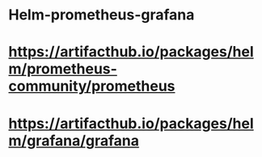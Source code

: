 # Helm-prometheus-grafana
# https://artifacthub.io/packages/helm/prometheus-community/prometheus
# https://artifacthub.io/packages/helm/grafana/grafana
